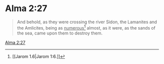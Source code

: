 # Alma 2:27

> And behold, as they were crossing the river Sidon, the Lamanites and the Amlicites, being as <u>numerous</u>[^a] almost, as it were, as the sands of the sea, came upon them to destroy them.

[Alma 2:27](https://www.churchofjesuschrist.org/study/scriptures/bofm/alma/2?lang=eng&id=p27#p27)


[^a]: [[Jarom 1.6|Jarom 1:6.]]
